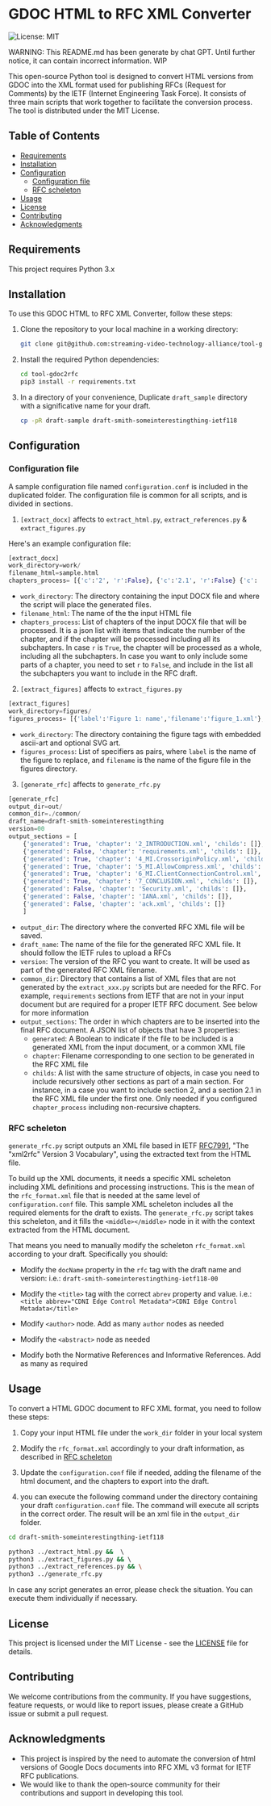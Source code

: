 # GDOC HTML to RFC XML Converter

![License: MIT](https://img.shields.io/badge/License-MIT-blue.svg)

WARNING: This README.md has been generate by chat GPT. Until further notice, it can contain incorrect information. WIP


This open-source Python tool is designed to convert HTML versions from GDOC into the XML format used for publishing RFCs (Request for Comments) by the IETF (Internet Engineering Task Force). It consists of three main scripts that work together to facilitate the conversion process. The tool is distributed under the MIT License.

## Table of Contents
- [Requirements](#requirements)
- [Installation](#installation)
- [Configuration](#configuration)
    - [Configuration file](#configuration-file)
    - [RFC scheleton](#rfc-scheleton)
- [Usage](#usage)
- [License](#license)
- [Contributing](#contributing)
- [Acknowledgments](#acknowledgments)

## Requirements

This project requires Python 3.x 

## Installation

To use this GDOC HTML to RFC XML Converter, follow these steps:

1. Clone the repository to your local machine in a working directory:

   ```bash
   git clone git@github.com:streaming-video-technology-alliance/tool-gdoc2rfc.git
   ```

2. Install the required Python dependencies:

   ```bash
   cd tool-gdoc2rfc
   pip3 install -r requirements.txt
   ```

3. In a directory of your convenience, Duplicate `draft_sample` directory with a significative name for your draft. 

   ```bash
   cp -pR draft-sample draft-smith-someinterestingthing-ietf118
   ```

## Configuration

### Configuration file

A sample configuration file named `configuration.conf` is included in the duplicated folder. The configuration file is common for all scripts, and is divided in sections.

1. `[extract_docx]` affects to `extract_html.py`, `extract_references.py` & `extract_figures.py` 


 Here's an example configuration file:

```python
[extract_docx]
work_directory=work/
filename_html=sample.html
chapters_process= [{'c':'2', 'r':False}, {'c':'2.1', 'r':False} {'c': '4', 'r':True}, {'c':'5', 'r':True}, {'c':'6', 'r':True}, {'c':'7', 'r':True}]
```

- `work_directory`: The directory containing the input DOCX file and where the script will place the generated files.
- `filename_html`: The name of the the input HTML file 
- `chapters_process`: List of chapters of the input DOCX file that will be processed. It is a json list with items that indicate the number of the chapter, and if the chapter will be processed including all its subchapters. In case `r` is `True`, the chapter will be processed as a whole, including all the subchapters. In case you want to only include some parts of a chapter, you need to set `r` to `False`, and include in the list all the subchapters you want to include in the RFC draft.

2. `[extract_figures]` affects to `extract_figures.py`
```python
[extract_figures]
work_directory=figures/
figures_process= [{'label':'Figure 1: name','filename':'figure_1.xml'},{'label':'Figure 2: name','filename':'figure_2.xml'}]
```

- `work_directory`: The directory containing the figure tags with embedded ascii-art and optional SVG art.
- `figures_process`: List of specifiers as pairs, where `label` is the name of the figure to replace, and `filename` is the name of the figure file in the figures directory.


3. `[generate_rfc]` affects to `generate_rfc.py` 

```python
[generate_rfc]
output_dir=out/
common_dir=./common/
draft_name=draft-smith-someinterestingthing
version=00
output_sections = [
    {'generated': True, 'chapter': '2_INTRODUCTION.xml', 'childs': []},
    {'generated': False, 'chapter': 'requirements.xml', 'childs': []},
    {'generated': True, 'chapter': '4_MI.CrossoriginPolicy.xml', 'childs': []},
    {'generated': True, 'chapter': '5_MI.AllowCompress.xml', 'childs': []},
    {'generated': True, 'chapter': '6_MI.ClientConnectionControl.xml', 'childs': []},
    {'generated': True, 'chapter': '7_CONCLUSION.xml', 'childs': []},
    {'generated': False, 'chapter': 'Security.xml', 'childs': []},
    {'generated': False, 'chapter': 'IANA.xml', 'childs': []},
    {'generated': False, 'chapter': 'ack.xml', 'childs': []}
    ]
```

- `output_dir`: The directory where the converted RFC XML file will be saved.
- `draft_name`: The name of the file for the generated RFC XML file. It should follow the IETF rules to upload a RFCs
- `version`: The version of the RFC you want to create. It will be used as part of the generated RFC XML filename.
- `common_dir`: Directory that contains a list of XML files that are not generated by the `extract_xxx.py` scripts but are needed for the RFC. For example, `requirements` sections from IETF that are not in your input document but are required for a proper IETF RFC document. See below for more information
- `output_sections`: The order in which chapters are to be inserted into the final RFC document. A JSON list of objects that have 3 properties:
  - `generated`: A Boolean to indicate if the file to be included is a generated XML from the input document, or a common XML file
  - `chapter`: Filename corresponding to one section to be generated in the RFC XML file
  - `childs`: A list with the same structure of objects, in case you need to include recursively other sections as part of a main section. For instance, in a case you want to include section 2, and a section 2.1 in the RFC XML file under the first one. Only needed if you configured `chapter_process` including non-recursive chapters.


### RFC scheleton

`generate_rfc.py` script outputs an XML file based in IETF [RFC7991](https://datatracker.ietf.org/doc/rfc7991/), "The "xml2rfc" Version 3 Vocabulary", using the extracted text from the HTML file.

To build up the XML documents, it needs a specific XML scheleton including XML definitions and processing instructions. This is the mean of the `rfc_format.xml` file that is needed at the same level of `configuration.conf` file. This sample XML scheleton includes all the required elements for the draft to exists. The `generate_rfc.py` script takes this scheleton, and it fills the `<middle></middle>` node in it with the context extracted from the HTML document.

That means you need to manually modify the scheleton `rfc_format.xml` according to your draft. Specifically you should:
- Modify the `docName` property in the `rfc` tag  with the draft name and version: i.e.: `draft-smith-someinterestingthing-ietf118-00`
- Modify the `<title>` tag with the correct `abrev` property and value. i.e.: <br>
  ```<title abbrev="CDNI Edge Control Metadata">CDNI Edge Control Metadata</title>``` 

- Modify `<author>` node. Add as many `author` nodes as needed
- Modify the `<abstract>` node as needed
- Modify both the Normative References and Informative References. Add as many as required


## Usage

To convert a HTML GDOC document to RFC XML format, you need to follow these steps:

1. Copy your input HTML file under the `work_dir` folder in your local system

2. Modify the `rfc_format.xml` accordingly to your draft information, as described in [RFC scheleton](#rfc-scheleton)

3. Update the `configuration.conf` file if needed, adding the filename of the html document, and the chapters to export into the draft.

2. you can execute the following command under the directory containing your draft `configuration.conf` file. The command will execute all scripts in the correct order. The result will be an xml file in the `output_dir` folder.


```bash
cd draft-smith-someinterestingthing-ietf118

python3 ../extract_html.py &&  \ 
python3 ../extract_figures.py && \ 
python3 ../extract_references.py && \
python3 ../generate_rfc.py
```

In case any script generates an error, please check the situation. You can execute them individually if necessary.


## License

This project is licensed under the MIT License - see the [LICENSE](LICENSE) file for details.

## Contributing

We welcome contributions from the community. If you have suggestions, feature requests, or would like to report issues, please create a GitHub issue or submit a pull request.

## Acknowledgments

- This project is inspired by the need to automate the conversion of html versions of Google Docs documents into RFC XML v3 format for IETF RFC publications.
- We would like to thank the open-source community for their contributions and support in developing this tool.
